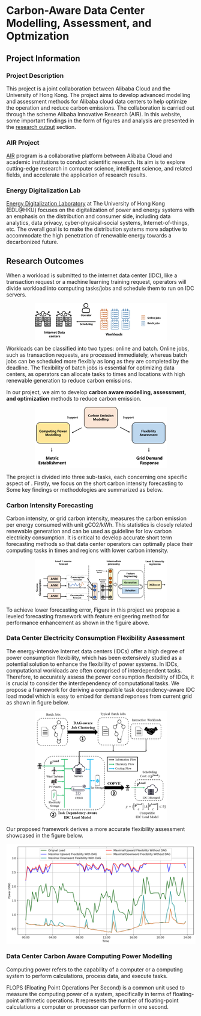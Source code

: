 # Carbon-Aware Data Center Modelling, Assessment, and Optmization

## Project Information

### Project Description
This project is a joint collaboration between Alibaba Cloud and the University of Hong Kong. The project aims to develop advanced modelling and assessment methods for Alibaba cloud data centers to help optimize the operation and reduce carbon emissions. The collaboration is carried out through the scheme Alibaba Innovative Research (AIR). In this website, some important findings in the form of figures and analysis are presented in the [research output](#research-outcomes) section.


### AIR Project
[AIR](https://university.aliyun.com/activity/air) program is a collaborative platform between Alibaba Cloud and academic institutions to conduct scientific research. Its aim is to explore cutting-edge research in computer science, intelligent science, and related fields, and accelerate the application of research results. 

### Energy Digitalization Lab
[Energy Digitalization Laboratory](http://www.eeyiwang.com/index.html) at The University of Hong Kong (EDL@HKU) focuses on the digitalization of power and energy systems with an emphasis on the distribution and consumer side, including data analytics, data privacy, cyber-physical-social systems, Internet-of-things, etc. The overall goal is to make the distribution systems more adaptive to accommodate the high penetration of renewable energy towards a decarbonized future.

## Research Outcomes
When a workload is submitted to the internet data center (IDC), like a transaction request or a machine learning training request, operators will divide workload into computing tasks/jobs and schedule them to run on IDC servers.

<div style="display: flex; justify-content: center;">
<img src="https://github.com/ryyao-2022/AIR-Project-Carbon-Modelling-Assessment-and-Optimization/blob/main/images/data%20center%20workflow.png" alt="IDC Workflow" style="width:70%; height:70%;">
</div>

Workloads can be classified into two types: online and batch. Online jobs, such as transaction requests, are processed immediately, whereas batch jobs can be scheduled more flexibly as long as they are completed by the deadline. The flexibility of batch jobs is essential for optimizing data centers, as operators can allocate tasks to times and locations with high renewable generation to reduce carbon emissions.

In our project, we aim to develop **carbon aware modelling, assessment, and optimization** methods to reduce carbon emission.

<div style="display: flex; justify-content: center;">
<img src="https://github.com/ryyao-2022/AIR-Project-Carbon-Modelling-Assessment-and-Optimization/blob/main/images/our%20research%20framework.png" alt="Research Framework" style="width:70%; height:70%;">
</div>

The project is divided into three sub-tasks, each concerning one specific aspect of . Firstly, we focus on the short carbon intensity forecasting to Some key findings or methodologies are summarized as below.

### Carbon Intensity Forecasting
Carbon intensity, or grid carbon intensity, measures the carbon emission per energy consumed with unit gCO2/kWh. This statistics is closely related renewable generation and can be used as guideline for low carbon electricity consumption. It is critical to develop accurate short term forecasting methods so that data center operators can optimally place their computing tasks in times and regions with lower carbon intensity.

<div style="display: flex; justify-content: center;">
<img src="https://github.com/ryyao-2022/AIR-Project-Carbon-Modelling-Assessment-and-Optimization/blob/main/images/carbon%20forecasting%20framework.png" alt="Carbon Forecasting Framework" style="width:70%; height:70%;">
</div>

To achieve lower forecasting error, Figure in this project we propose a leveled forecasting framework with feature enigeering method for performance enhancement as shown in the figuire above.

### Data Center Electricity Consumption Flexibility Assessment

The energy-intensive Internet data centers (IDCs) offer a high degree of power consumption flexibility, which has been extensively studied as a potential solution to enhance the flexibility of power systems. In IDCs, computational workloads are often comprised of interdependent tasks. Therefore, to accurately assess the power consumption flexibility of IDCs, it is crucial to consider the interdependency of computational tasks. We propose a framework for deriving a compatible task dependency-aware IDC load model which is easy to embed for demand reponses from current grid as shown in figure below.

<div style="display: flex; justify-content: center;">
<img src="https://github.com/ryyao-2022/AIR-Project-Carbon-Modelling-Assessment-and-Optimization/blob/main/images/flexibility%20assessment%20framework.png" alt="Flexibility Assessment Framework" style="width:70%; height:70%;">
</div>

Our proposed framework derives a more accurate flexibility assessment showcased in the figure below. 

<div style="display: flex; justify-content: center;">
<img src="https://github.com/ryyao-2022/AIR-Project-Carbon-Modelling-Assessment-and-Optimization/blob/main/images/flexibility%20assessment%20result.png" alt="Flexibility Assessment Result">
</div>

### Data Center Carbon Aware Computing Power Modelling

Computing power refers to the capability of a computer or a computing system to perform calculations, process data, and execute tasks.

FLOPS (Floating Point Operations Per Second) is a common unit used to measure the computing power of a system, specifically in terms of floating-point arithmetic operations. It represents the number of floating-point calculations a computer or processor can perform in one second.